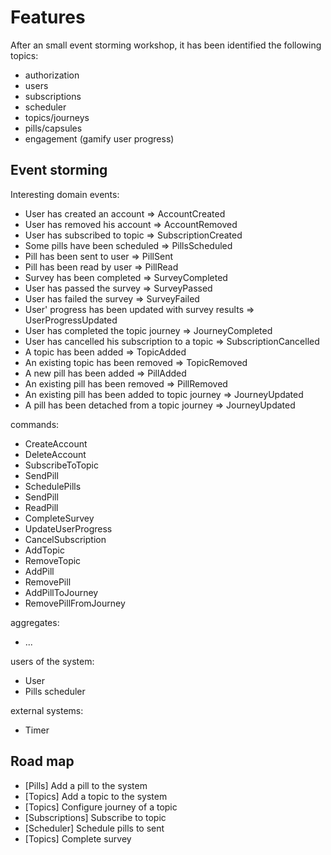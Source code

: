 # Features

After an small event storming workshop, it has been identified the following topics:
 - authorization
 - users
 - subscriptions
 - scheduler
 - topics/journeys
 - pills/capsules
 - engagement (gamify user progress)
 
## Event storming
 
 Interesting domain events:
 - User has created an account => AccountCreated
 - User has removed his account => AccountRemoved
 - User has subscribed to topic => SubscriptionCreated
 - Some pills have been scheduled => PillsScheduled 
 - Pill has been sent to user => PillSent
 - Pill has been read by user => PillRead
 - Survey has been completed => SurveyCompleted
 - User has passed the survey => SurveyPassed
 - User has failed the survey => SurveyFailed
 - User' progress has been updated with survey results => UserProgressUpdated
 - User has completed the topic journey => JourneyCompleted
 - User has cancelled his subscription to a topic => SubscriptionCancelled
 - A topic has been added => TopicAdded
 - An existing topic has been removed => TopicRemoved
 - A new pill has been added => PillAdded
 - An existing pill has been removed => PillRemoved
 - An existing pill has been added to topic journey => JourneyUpdated
 - A pill has been detached from a topic journey => JourneyUpdated
 
 commands:
 - CreateAccount
 - DeleteAccount
 - SubscribeToTopic
 - SendPill
 - SchedulePills
 - SendPill
 - ReadPill
 - CompleteSurvey
 - UpdateUserProgress
 - CancelSubscription
 - AddTopic
 - RemoveTopic
 - AddPill
 - RemovePill
 - AddPillToJourney
 - RemovePillFromJourney
 
 aggregates:
 - ...
 
 users of the system:
 - User
 - Pills scheduler
 
 external systems:
 - Timer
 
 
## Road map

- [Pills] Add a pill to the system
- [Topics] Add a topic to the system
- [Topics] Configure journey of a topic
- [Subscriptions] Subscribe to topic
- [Scheduler] Schedule pills to sent
- [Topics] Complete survey


